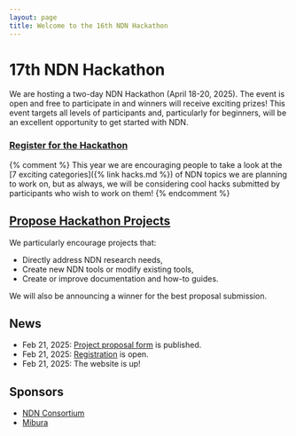 ```yaml
---
layout: page
title: Welcome to the 16th NDN Hackathon
---
```


# 17th NDN Hackathon
We are hosting a two-day NDN Hackathon (April 18-20, 2025). The event is open and free to participate in
and winners will receive exciting prizes! This event targets all levels of participants and,
particularly for beginners, will be an excellent opportunity to get started with NDN.

### [Register for the Hackathon](https://forms.gle/pX2BmNjP4oNrW6bA6)

{% comment %}
This year we are encouraging people to take a look at the [7 exciting categories]({% link hacks.md %})
of NDN topics we are planning to work on, but as always, we will be considering cool hacks submitted by
participants who wish to work on them!
{% endcomment %}

## [Propose Hackathon Projects](https://forms.gle/j3sNs8F9qfRCRAb98)

We particularly encourage projects that:

- Directly address NDN research needs,
- Create new NDN tools or modify existing tools,
- Create or improve documentation and how-to guides.
 
We will also be announcing a winner for the best proposal submission.

## News

<!-- - Oct 27, 2023: The hackathon [program](https://16th-ndn-hackathon.named-data.net/program.html) is online. -->
- Feb 21, 2025: [Project proposal form](https://forms.gle/j3sNs8F9qfRCRAb98) is published.
- Feb 21, 2025: [Registration](https://forms.gle/pX2BmNjP4oNrW6bA6) is open.
- Feb 21, 2025: The website is up!

## Sponsors

- [NDN Consortium](https://named-data.net/consortium/)
- [Mibura](https://www.mibura.com/)
